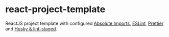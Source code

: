 # react-project-template
ReactJS project template with configured [Absolute Imports](https://create-react-app.dev/docs/importing-a-component/#absolute-imports), [ESLint](https://eslint.org/), [Prettier](https://prettier.io/) and [Husky & lint-staged](https://create-react-app.dev/docs/setting-up-your-editor/#formatting-code-automatically).
